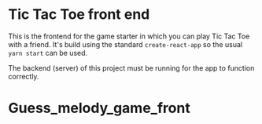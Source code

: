 # Tic Tac Toe front end

This is the frontend for the game starter in which you can play Tic Tac Toe with a friend. It's build using the standard `create-react-app` so the usual `yarn start` can be used.

The backend (server) of this project must be running for the app to function correctly.
# Guess_melody_game_front
